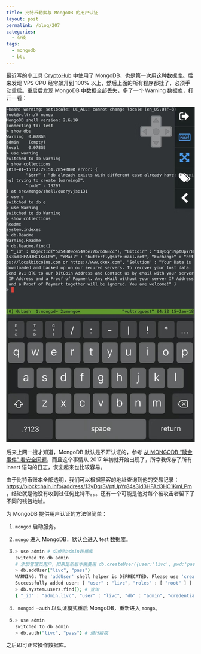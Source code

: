 ```yaml
---
title: 比特币勒索与 MongoDB 的用户认证
layout: post
permalink: /blog/207
categories:
  - 杂谈
tags:
  - mongodb
  - btc
---
```


最近写的小工具 [CryptoHub](https://livc.io/blog/200) 中使用了 MongoDB，也是第一次用这种数据库。后来发现 VPS CPU 经常飙升到 100% 以上，然后上面的所有程序都挂了，必须手动重启。重启后发现 MongoDB 中数据全部丢失，多了一个 Warning 数据库，打开一看：

![](../img/207_db.jpeg)

后来上网一搜才知道，MongoDB 默认是不开认证的，参考 [从 MONGODB “赎金事件” 看安全问题](https://coolshell.cn/articles/17607.html)，而且这个事情从 2017 年初就开始出现了，所幸我保存了所有 insert 语句的日志，恢复起来也比较容易。

由于比特币账本全部透明，我们可以根据黑客的地址查询到他的交易记录：<https://blockchain.info/address/13yDqr3VptUpYr84s3id3HFAd3HC1KmLPm>，结论就是他没有收到过任何比特币。。。还有一个可能是他对每个被攻击者留下了不同的钱包地址。

为 MongoDB 提供用户认证的方法很简单：

1. `mongod` 启动服务。

2. `mongo` 进入 MongoDB，默认会进入 test 数据库。

3. ```bash
   > use admin # 切换到admin数据库
   switched to db admin
   # 添加管理员用户，如果是新版本需要用 db.createUser({user:'livc', pwd:'pass', roles:['root']})
   > db.addUser("livc", "pass")
   WARNING: The 'addUser' shell helper is DEPRECATED. Please use 'createUser' instead
   Successfully added user: { "user" : "livc", "roles" : [ "root" ] }
   > db.system.users.find(); # 查询
   { "_id" : "admin.livc", "user" : "livc", "db" : "admin", "credentials" : { "MONGODB-CR" : "9efd6764037f18abe15260de80f003a5" }, "roles" : [ { "role" : "root", "db" : "admin" } ] }
   ```

4. ` mongod —auth` 以认证模式重启 MongoDB，重新进入 `mongo`。

5. ```bash
   > use admin
   switched to db admin
   > db.auth("livc", "pass") # 进行授权
   ```

之后即可正常操作数据库。
